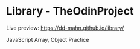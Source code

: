 # Library - TheOdinProject

Live preview: https://dd-mahn.github.io/library/

JavaScript Array, Object Practice
